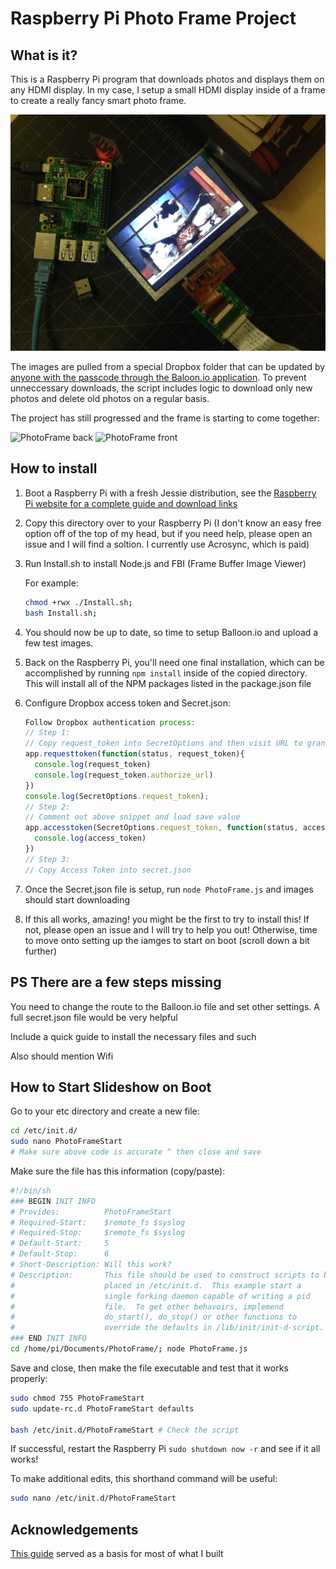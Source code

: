 
# Raspberry Pi Photo Frame Project

## What is it?

This is a Raspberry Pi program that downloads photos and displays them on any HDMI display. In my case, I setup a small HDMI display inside of a frame to create a really fancy smart photo frame.

![Fancy PhotoFrame](README/in_progress.jpg)

The images are pulled from a special Dropbox folder that can be updated by [anyone with the passcode through the Baloon.io application](https://balloon.io/). To prevent unneccessary downloads, the script includes logic to download only new photos and delete old photos on a regular basis.
<!--![Balloon.io](README/balloon.png)-->

The project has still progressed and the frame is starting to come together:

![PhotoFrame back](README/back_view.jpg)
![PhotoFrame front](README/fron_view.jpg)

## How to install

1. Boot a Raspberry Pi with a fresh Jessie distribution, see the [Raspberry Pi website for a complete guide and download links]()
2. Copy this directory over to your Raspberry Pi (I don't know an easy free option off of the top of my head, but if you need help, please open an issue and I will find a soltion. I currently use Acrosync, which is paid)
3. Run Install.sh to install Node.js and FBI (Frame Buffer Image Viewer)

	For example:
	
	```bash
	chmod +rwx ./Install.sh;
	bash Install.sh;
	```
4. You should now be up to date, so time to setup Balloon.io and upload a few test images.
5. Back on the Raspberry Pi, you'll need one final installation, which can be accomplished by running ```npm install``` inside of the copied directory. This will install all of the NPM packages listed in the package.json file
6. Configure Dropbox access token and Secret.json:
	
	```js
	Follow Dropbox authentication process:
	// Step 1:
	// Copy request_token into SecretOptions and then visit URL to grant approval
	app.requesttoken(function(status, request_token){
	  console.log(request_token)
	  console.log(request_token.authorize_url)
	})
	console.log(SecretOptions.request_token);
	// Step 2:
	// Comment out above snippet and load save value
	app.accesstoken(SecretOptions.request_token, function(status, access_token){
	  console.log(access_token)
	})
	// Step 3:
	// Copy Access Token into secret.json
	```
7. Once the Secret.json file is setup, run ```node PhotoFrame.js``` and images should start downloading
8. If this all works, amazing! you might be the first to try to install this! If not, please open an issue and I will try to help you out! Otherwise, time to move onto setting up the iamges to start on boot (scroll down a bit further)

## PS There are a few steps missing

You need to change the route to the Balloon.io file and set other settings. A full secret.json file would be very helpful

Include a quick guide to install the necessary files and such

Also should mention Wifi

## How to Start Slideshow on Boot

Go to your etc directory and create a new file:

```bash
cd /etc/init.d/
sudo nano PhotoFrameStart
# Make sure above code is accurate ^ then close and save
```

Make sure the file has this information (copy/paste):

```bash
#!/bin/sh
### BEGIN INIT INFO
# Provides:          PhotoFrameStart
# Required-Start:    $remote_fs $syslog
# Required-Stop:     $remote_fs $syslog
# Default-Start:     5
# Default-Stop:      6
# Short-Description: Will this work?
# Description:       This file should be used to construct scripts to be
#                    placed in /etc/init.d.  This example start a
#                    single forking daemon capable of writing a pid
#                    file.  To get other behavoirs, implemend
#                    do_start(), do_stop() or other functions to
#                    override the defaults in /lib/init/init-d-script.
### END INIT INFO
cd /home/pi/Documents/PhotoFrame/; node PhotoFrame.js
```

Save and close, then make the file executable and test that it works properly:

```bash
sudo chmod 755 PhotoFrameStart
sudo update-rc.d PhotoFrameStart defaults

bash /etc/init.d/PhotoFrameStart # Check the script
```

If successful, restart the Raspberry Pi ```sudo shutdown now -r``` and see if it all works!


To make additional edits, this shorthand command will be useful:

```bash
sudo nano /etc/init.d/PhotoFrameStart
```


## Acknowledgements

[This guide](http://www.ofbrooklyn.com/2014/01/2/building-photo-frame-raspberry-pi-motion-detector/) served as a basis for most of what I built
